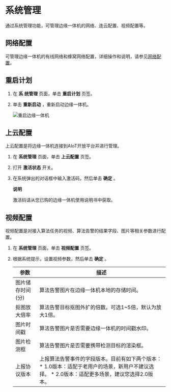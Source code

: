 系统管理 
=========================

通过系统管理功能，可管理边缘一体机的网络、连云配置、视频配置等。

网络配置 
-------------------------

可管理边缘一体机的有线网络和蜂窝网络配置，详细操作和说明，请参见[网络配置](/cn.zh-CN/用户指南/物联网边缘计算管理平台/网络配置.md)。

重启计划 
-------------------------

1. 在 **系** **统管理** 页面，单击 **重启计划** 页签。

   

2. 单击 **重新启动** ，重新启动边缘一体机。

   ![重启边缘一体机](https://static-aliyun-doc.oss-accelerate.aliyuncs.com/assets/img/zh-CN/5470641061/p165005.png)

   




上云配置 
-------------------------

上云配置是将边缘一体机连接到AIoT开放平台并进行管理。

1. 在 **系统管理** 页面，单击 **上云配置** 页签。

   

2. 打开 **激活状态** 开关。

   

3. 在系统弹出的对话框中输入激活码，然后单击 **确定** 。

   **说明**

   激活码请从您已购的边缘一体机使用说明书中获取。
   




视频配置 
-------------------------

视频配置是对接入算法任务的视频、算法告警的结果字段、图片等相关参数进行配置。

1. 在 **系统管理** 页面，单击 **视频配置** 页签。

   

2. 根据系统提示，设置视频参数，然后单击 **确定** 。

   

   |    参数     |                                                                                           描述                                                                                            |
   |-----------|-----------------------------------------------------------------------------------------------------------------------------------------------------------------------------------------|
   | 图片储存时间(分) | 算法告警图片在边缘一体机本地的存储时间。                                                                                                                                                                    |
   | 抠图放大倍率    | 算法告警目标抠图外扩的倍数。可选1\~5倍，默认为放大1倍。                                                                                                                                                          |
   | 图片时间戳     | 算法告警图片是否需要边缘一体机的时间戳水印。                                                                                                                                                                  |
   | 图片检测框     | 算法告警图片是否需要携带检测目标的渲染框。                                                                                                                                                                   |
   | 上报协议版本    | 上报算法告警事件的字段版本。目前有如下两个版本： * 1.0版本：适配于老用户的场景，新用户不建议选择。   * 2.0版本：适配更多场景，建议您选择2.0版本。    |

   

   




